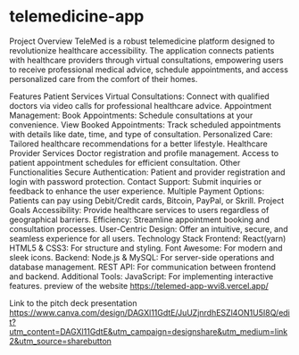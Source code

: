 # telemedicine-app
Project Overview
TeleMed is a robust telemedicine platform designed to revolutionize healthcare accessibility. The application connects patients with healthcare providers through virtual consultations, empowering users to receive professional medical advice, schedule appointments, and access personalized care from the comfort of their homes.

Features
Patient Services
Virtual Consultations: Connect with qualified doctors via video calls for professional healthcare advice.
Appointment Management:
Book Appointments: Schedule consultations at your convenience.
View Booked Appointments: Track scheduled appointments with details like date, time, and type of consultation.
Personalized Care: Tailored healthcare recommendations for a better lifestyle.
Healthcare Provider Services
Doctor registration and profile management.
Access to patient appointment schedules for efficient consultation.
Other Functionalities
Secure Authentication: Patient and provider registration and login with password protection.
Contact Support: Submit inquiries or feedback to enhance the user experience.
Multiple Payment Options: Patients can pay using Debit/Credit cards, Bitcoin, PayPal, or Skrill.
Project Goals
Accessibility: Provide healthcare services to users regardless of geographical barriers.
Efficiency: Streamline appointment booking and consultation processes.
User-Centric Design: Offer an intuitive, secure, and seamless experience for all users.
Technology Stack
Frontend:
React(yarn)
HTML5 & CSS3: For structure and styling.
Font Awesome: For modern and sleek icons.
Backend:
Node.js & MySQL: For server-side operations and database management.
REST API: For communication between frontend and backend.
Additional Tools:
JavaScript: For implementing interactive features.
 preview of the website
 https://telemed-app-wvi8.vercel.app/

Link to the pitch deck presentation 
https://www.canva.com/design/DAGXl11GdtE/JuUZjnrdhESZl4ON1U5I8Q/edit?utm_content=DAGXl11GdtE&utm_campaign=designshare&utm_medium=link2&utm_source=sharebutton
